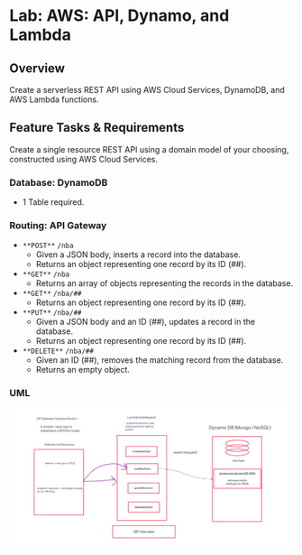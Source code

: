 # Lab: AWS: API, Dynamo, and Lambda

## Overview

Create a serverless REST API using AWS Cloud Services, DynamoDB, and AWS Lambda functions.

## Feature Tasks & Requirements

Create a single resource REST API using a domain model of your choosing, constructed using AWS Cloud Services.

### Database: DynamoDB

- 1 Table required.

### Routing: API Gateway

- `**POST**` `/nba`
  - Given a JSON body, inserts a record into the database.
  - Returns an object representing one record by its ID (##).
- `**GET**` `/nba`
  - Returns an array of objects representing the records in the database.
- `**GET**` `/nba/##`
  - Returns an object representing one record by its ID (##).
- `**PUT**` `/nba/##`
  - Given a JSON body and an ID (##), updates a record in the database.
  - Returns an object representing one record by its ID (##).
- `**DELETE**` `/nba/##`
  - Given an ID (##), removes the matching record from the database.
  - Returns an empty object.

### UML

![Lab 18](lab18.png)
